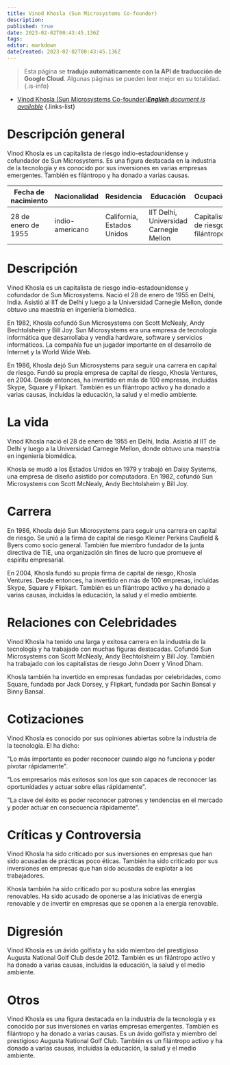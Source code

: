 ```yaml
---
title: Vinod Khosla (Sun Microsystems Co-founder)
description: 
published: true
date: 2023-02-02T00:43:45.136Z
tags: 
editor: markdown
dateCreated: 2023-02-02T00:43:45.136Z
---
```


> Esta página se **tradujo automáticamente con la API de traducción de Google Cloud**.
Algunas páginas se pueden leer mejor en su totalidad.{.is-info}



- [Vinod Khosla (Sun Microsystems Co-founder)***English** document is available*](/en/Knowledge-base/Dictionary/Person/vinod-khosla-sun-microsystems-co-founder)
{.links-list}


# Descripción general

Vinod Khosla es un capitalista de riesgo indio-estadounidense y cofundador de Sun Microsystems. Es una figura destacada en la industria de la tecnología y es conocido por sus inversiones en varias empresas emergentes. También es filántropo y ha donado a varias causas.

| Fecha de nacimiento | Nacionalidad | Residencia | Educación | Ocupación |
| ------------- | ------------- | ------------- | ------------- | ------------- |
| 28 de enero de 1955 | indio-americano | California, Estados Unidos | IIT Delhi, Universidad Carnegie Mellon | Capitalista de riesgo, filántropo |

# Descripción

Vinod Khosla es un capitalista de riesgo indio-estadounidense y cofundador de Sun Microsystems. Nació el 28 de enero de 1955 en Delhi, India. Asistió al IIT de Delhi y luego a la Universidad Carnegie Mellon, donde obtuvo una maestría en ingeniería biomédica.

En 1982, Khosla cofundó Sun Microsystems con Scott McNealy, Andy Bechtolsheim y Bill Joy. Sun Microsystems era una empresa de tecnología informática que desarrollaba y vendía hardware, software y servicios informáticos. La compañía fue un jugador importante en el desarrollo de Internet y la World Wide Web.

En 1986, Khosla dejó Sun Microsystems para seguir una carrera en capital de riesgo. Fundó su propia empresa de capital de riesgo, Khosla Ventures, en 2004. Desde entonces, ha invertido en más de 100 empresas, incluidas Skype, Square y Flipkart. También es un filántropo activo y ha donado a varias causas, incluidas la educación, la salud y el medio ambiente.

# La vida

Vinod Khosla nació el 28 de enero de 1955 en Delhi, India. Asistió al IIT de Delhi y luego a la Universidad Carnegie Mellon, donde obtuvo una maestría en ingeniería biomédica.

Khosla se mudó a los Estados Unidos en 1979 y trabajó en Daisy Systems, una empresa de diseño asistido por computadora. En 1982, cofundó Sun Microsystems con Scott McNealy, Andy Bechtolsheim y Bill Joy.

# Carrera

En 1986, Khosla dejó Sun Microsystems para seguir una carrera en capital de riesgo. Se unió a la firma de capital de riesgo Kleiner Perkins Caufield & Byers como socio general. También fue miembro fundador de la junta directiva de TiE, una organización sin fines de lucro que promueve el espíritu empresarial.

En 2004, Khosla fundó su propia firma de capital de riesgo, Khosla Ventures. Desde entonces, ha invertido en más de 100 empresas, incluidas Skype, Square y Flipkart. También es un filántropo activo y ha donado a varias causas, incluidas la educación, la salud y el medio ambiente.

# Relaciones con Celebridades

Vinod Khosla ha tenido una larga y exitosa carrera en la industria de la tecnología y ha trabajado con muchas figuras destacadas. Cofundó Sun Microsystems con Scott McNealy, Andy Bechtolsheim y Bill Joy. También ha trabajado con los capitalistas de riesgo John Doerr y Vinod Dham.

Khosla también ha invertido en empresas fundadas por celebridades, como Square, fundada por Jack Dorsey, y Flipkart, fundada por Sachin Bansal y Binny Bansal.

# Cotizaciones

Vinod Khosla es conocido por sus opiniones abiertas sobre la industria de la tecnología. El ha dicho:

"Lo más importante es poder reconocer cuando algo no funciona y poder pivotar rápidamente".

"Los empresarios más exitosos son los que son capaces de reconocer las oportunidades y actuar sobre ellas rápidamente".

"La clave del éxito es poder reconocer patrones y tendencias en el mercado y poder actuar en consecuencia rápidamente".

# Críticas y Controversia

Vinod Khosla ha sido criticado por sus inversiones en empresas que han sido acusadas de prácticas poco éticas. También ha sido criticado por sus inversiones en empresas que han sido acusadas de explotar a los trabajadores.

Khosla también ha sido criticado por su postura sobre las energías renovables. Ha sido acusado de oponerse a las iniciativas de energía renovable y de invertir en empresas que se oponen a la energía renovable.

# Digresión

Vinod Khosla es un ávido golfista y ha sido miembro del prestigioso Augusta National Golf Club desde 2012. También es un filántropo activo y ha donado a varias causas, incluidas la educación, la salud y el medio ambiente.

# Otros

Vinod Khosla es una figura destacada en la industria de la tecnología y es conocido por sus inversiones en varias empresas emergentes. También es filántropo y ha donado a varias causas. Es un ávido golfista y miembro del prestigioso Augusta National Golf Club. También es un filántropo activo y ha donado a varias causas, incluidas la educación, la salud y el medio ambiente.